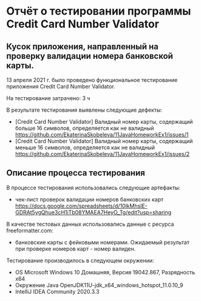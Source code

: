 # Отчёт о тестировании программы Credit Card Number Validator

## Кусок приложения, направленный на проверку валидации номера банковской карты.

13 апреля 2021 г. было проведено функциональное тестирование приложения Credit Card Number Validator.

На тестирование затрачено: 3 ч

В результате тестирования выявлены следующие дефекты:
* [Credit Card Number Validator] Валидный номер карты, содержащий больше 16 символов, определяется как не валидный 
https://github.com/EkaterinaSkobeleva/11JavaHomeworkEx1/issues/1
* [Credit Card Number Validator] Валидный номер карты, содержащий меньше 16 символов, определяется как не валидный 
https://github.com/EkaterinaSkobeleva/11JavaHomeworkEx1/issues/2



## Описание процесса тестирования

В процессе тестирования использовались следующие артефакты:

* чек-лист проверок валидации номеров банковских карт https://docs.google.com/spreadsheets/d/10lkMhsIE-GDRAt5ygQhue3cH1iTb08YMAEA7HeyO_Tg/edit?usp=sharing


В качестве тестовых данных использовались данные с ресурса freeformatter.com:

* банковские карты с фейковыми номерами. Ожидаемый результат при проверке номеров карт - номер валиден.


Тестирование производилось в следующем окружении:

*  OS Microsoft Windows 10 Домашняя, Версия 19042.867, Разрядность x64
*  Окружение Java OpenJDK11U-jdk_x64_windows_hotspot_11.0.10_9
*  IntelliJ IDEA Community 2020.3.3